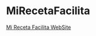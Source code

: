 # MiRecetaFacilita

[Mi Receta Facilita WebSite](https://aduii.github.io/MiRecetaFacilita/ "Mi Receta Facilita WebSite")

